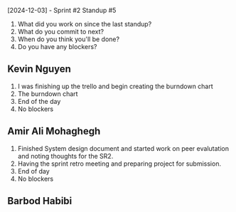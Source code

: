 [2024-12-03] - Sprint #2 Standup #5
1. What did you work on since the last standup?
2. What do you commit to next?
3. When do you think you'll be done?
4. Do you have any blockers?

## Kevin Nguyen

1. I was finishing up the trello and begin creating the burndown chart
2. The burndown chart
3. End of the day
4. No blockers

## Amir Ali Mohaghegh

1. Finished System design document and started work on peer evalutation and noting thoughts for the SR2.
2. Having the sprint retro meeting and preparing project for submission.
3. End of day
4. No blockers

## Barbod Habibi
